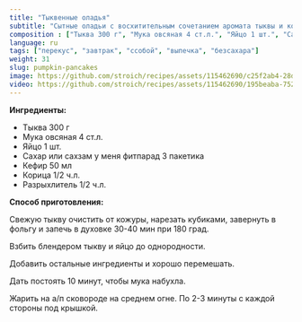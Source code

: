 ```yaml
---
title: "Тыквенные оладья"
subtitle: "Сытные оладьи с восхитительным сочетанием аромата тыквы и корицы"
composition : ["Тыква 300 г", "Мука овсяная 4 ст.л.", "Яйцо 1 шт.", "Сахар или сахзам", "Кефир 50 мл", "Корица 1/2 ч.л.", "Разрыхлитель 1/2 ч.л."]
language: ru
tags: ["перекус", "завтрак", "ссобой", "выпечка", "безсахара"]
weight: 31
slug: pumpkin-pancakes
image: https://github.com/stroich/recipes/assets/115462690/c25f2ab4-28df-452c-8adb-e66f01378deb
video: https://github.com/stroich/recipes/assets/115462690/195beaba-752e-4d82-9093-a6e0559cc07f
---
```



**Ингредиенты:**

* Тыква 300 г
* Мука овсяная 4 ст.л.
* Яйцо 1 шт.
* Сахар или сахзам
у меня фитпарад 3 пакетика
* Кефир 50 мл
* Корица 1/2 ч.л.
* Разрыхлитель 1/2 ч.л.


**Способ приготовления:**

Свежую тыкву очистить от кожуры, нарезать кубиками, завернуть в фольгу и запечь в духовке 30-40 мин при 180 град.

Взбить блендером тыкву и яйцо до однородности.

Добавить остальные ингредиенты и хорошо перемешать.

Дать постоять 10 минут, чтобы мука набухла.

Жарить на а/п сковороде на среднем огне. По 2-3 минуты с каждой стороны под крышкой.
